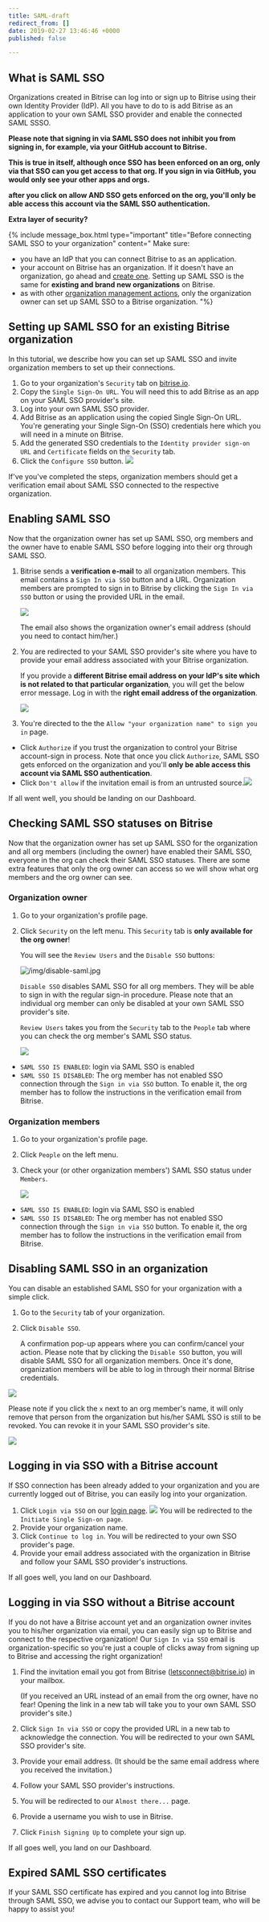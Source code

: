 ```yaml
---
title: SAML-draft
redirect_from: []
date: 2019-02-27 13:46:46 +0000
published: false

---
```

## What is SAML SSO

Organizations created in Bitrise can log into or sign up to Bitrise using their own Identity Provider (IdP). All you have to do to is add Bitrise as an application to your own SAML SSO provider and enable the connected SAML SSSO.

**Please note that signing in via SAML SSO does not inhibit you from signing in, for example, via your GitHub account to Bitrise.**

**This is true in itself, although once SSO has been enforced on an org, only via that SSO can you get access to that org. If you sign in via GitHub, you would only see your other apps and orgs.**

**after you click on allow AND SSO gets enforced on the org, you'll only be able access this account via the SAML SSO authentication.**

**Extra layer of security?**

{% include message_box.html type="important" title="Before connecting SAML SSO to your organization" content=" Make sure:

* you have an IdP that you can connect Bitrise to as an application.
* your account on Bitrise has an organization. If it doesn't have an organization, go ahead and [create one](/team-management/organizations/creating-org/). Setting up SAML SSO is the same for **existing and brand new organizations** on Bitrise.
* as with other [organization management actions](/team-management/user-roles-on-app-teams/), only the organization owner can set up SAML SSO to a Bitrise organization. "%}

## Setting up SAML SSO for an existing Bitrise organization

In this tutorial, we describe how you can set up SAML SSO and invite organization members to set up their connections.

1. Go to your organization's `Security` tab on [bitrise.io](https://www.bitrise.io).
2. Copy the `Single Sign-On URL`. You will need this to add Bitrise as an app on your SAML SSO provider's site.
3. Log into your own SAML SSO provider.
4. Add Bitrise as an application using the copied Single Sign-On URL. You're generating your Single Sign-On (SSO) credentials here which you will need in a minute on Bitrise.
5. Add the generated SSO credentials to the `Identity provider sign-on URL` and `Certificate` fields on the `Security` tab.
6. Click the `Configure SSO` button.
   ![](/img/SSO-page.jpg)

If've you've completed the steps, organization members should get a verification email about SAML SSO connected to the respective organization.

## Enabling SAML SSO

Now that the organization owner has set up SAML SSO, org members and the owner  have to enable SAML SSO before logging into their org through SAML SSO.

1. Bitrise sends a **verification e-mail** to all organization members. This email contains a `Sign In via SSO` button and a URL. Organization members are prompted to sign in to Bitrise by clicking the `Sign In via SSO` button or using the provided URL in the email.

   ![](/img/saml-step-up-enabling-missing.jpg)

   The email also shows the organization owner's email address (should you need to contact him/her.)
2. You are redirected to your SAML SSO provider's site where you have to provide your email address associated with your Bitrise organization.

   If you provide a **different Bitrise email address on your IdP's site which is not related to that particular organization**, you will get the below error message. Log in with the **right email address of the organization**.

   ![](/img/no-connected-sso-for-this-email-address.jpg)
3. You're directed to the the `Allow "your organization name" to sign you in` page.

* Click `Authorize` if you trust the organization to control your Bitrise account-sign in process. Note that once you click `Authorize`, SAML SSO gets enforced on the organization and you'll **only be able access this account via SAML SSO authentication**.
* Click `Don't allow` if the invitation email is from an untrusted source.![](/img/enable-saml.jpg)

If all went well, you should be landing on our Dashboard.

## Checking SAML SSO statuses on Bitrise

Now that the organization owner has set up SAML SSO for the organization and all org members (including the owner) have enabled their SAML SSO, everyone in the org can check their SAML SSO statuses. There are some extra features that only the org owner can access so we will show what org members and the org owner can see.

### Organization owner

1. Go to your organization's profile page.
2. Click `Security` on the left menu. This `Security` tab is **only available for the org owner**!

   You will see the `Review Users` and the `Disable SSO` buttons:

   ![/img/disable-saml.jpg](https://app.forestry.io/sites/yv69yaruhkt48w/body-media//img/disable-saml.jpg)

   `Disable SSO` disables SAML SSO for all org members. They will be able to sign in with the regular sign-in procedure. Please note that an individual org member can only be disabled at your own SAML SSO provider's site.

   `Review Users` takes you from the `Security` tab to the `People` tab where you can check the org member's SAML SSO status.

   ![](/img/peopletab-org-owner.png)

* `SAML SSO IS ENABLED`: login via SAML SSO is enabled
* `SAML SSO IS DISABLED`: The org member has not enabled SSO connection through the `Sign in via SSO` button. To enable it, the org member has to follow the instructions in the verification email from Bitrise.

### Organization members

1. Go to your organization's profile page.
2. Click `People` on the left menu.
3. Check your (or other organization members') SAML SSO status under `Members`.

   ![](/img/people-org-members.jpg)

* `SAML SSO IS ENABLED`: login via SAML SSO is enabled
* `SAML SSO IS DISABLED`: The org member has not enabled SSO connection through the `Sign in via SSO` button. To enable it, the org member has to follow the instructions in the verification email from Bitrise.

## Disabling SAML SSO in an organization

You can disable an established SAML SSO for your organization with a simple click.

1. Go to the `Security` tab of your organization.
2. Click `Disable SSO`.

   A confirmation pop-up appears where you can confirm/cancel your action. Please note that by clicking the `Disable SSO` button, you will disable SAML SSO for all organization members. Once it's done, organization members will be able to log in through their normal Bitrise credentials.

![](/img/disable-sso.png)

Please note if you click the `x` next to an org member's name, it will only remove that person from the organization but his/her SAML SSO is still to be revoked. You can revoke it in your SAML SSO provider's site.

![](/img/disbale-sso-enabled-status.png)

## Logging in via SSO with a Bitrise account

If SSO connection has been already added to your organization and you are currently logged out of Bitrise, you can easily log into your organization.

1. Click `Login via SSO` on our [login page](https://app.bitrise.io/users/sign_in). ![](/img/login-via-sso.jpg) You will be redirected to the `Initiate Single Sign-on page`.
2. Provide your organization name.
3. Click `Continue to log in`. You will be redirected to your own SSO provider's page.
4. Provide your email address associated with the organization in Bitrise and follow your SAML SSO provider's instructions.

If all goes well, you land on our Dashboard.

## Logging in via SSO without a Bitrise account

If you do not have a Bitrise account yet and an organization owner invites you to his/her organization via email, you can easily sign up to Bitrise and connect to the respective organization! Our `Sign In via SSO` email is organization-specific so you're just a couple of clicks away from signing up to Bitrise and accessing the right organization!

1. Find the invitation email you got from Bitrise (letsconnect@bitrise.io) in your mailbox.

   (If you received an URL instead of an email from the org owner, have no fear! Opening the link in a new tab will take you to your own SAML SSO provider's site.)
2. Click `Sign In via SSO` or copy the provided URL in a new tab to acknowledge the connection. You will be redirected to your own SAML SSO provider's site.
3. Provide your email address. (It should be the same email address where you received the invitation.)
4. Follow your SAML SSO provider's instructions.
5. You will be redirected to our `Almost there...` page.
6. Provide a username you wish to use in Bitrise.
7. Click `Finish Signing Up` to complete your sign up.

If all goes well, you land on our Dashboard.

## Expired SAML SSO certificates

If your SAML SSO certificate has expired and you cannot log into Bitrise through SAML SSO, we advise you to contact our Support team, who will be happy to assist you!